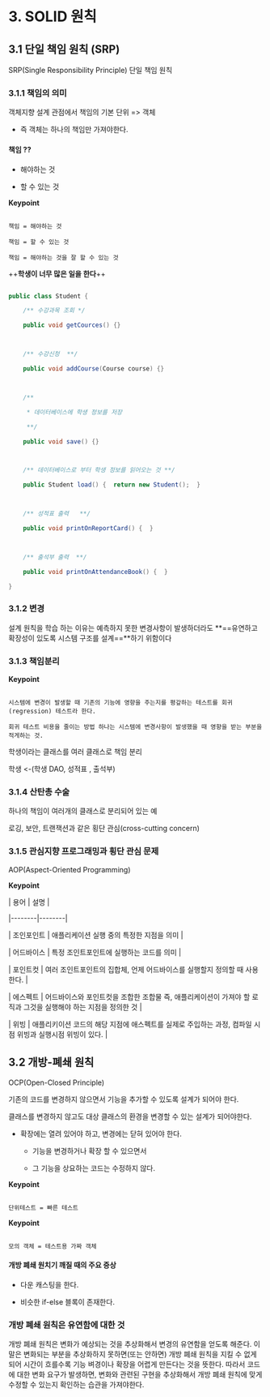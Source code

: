# 3. SOLID 원칙

## 3.1 단일 책임 원칙 (SRP)

SRP(Single Responsibility Principle) 단일 책임 원칙

### 3.1.1 책임의 의미

객체지향 설계 관점에서 책임의 기본 단위 => 객체
* 즉 객체는 하나의 책임만 가져야한다.

#### 책임 ??
* 해야하는 것 
* 할 수 있는 것

**Keypoint** 
```
책임 = 해야하는 것
책임 = 할 수 있는 것
책임 = 해야하는 것을 잘 할 수 있는 것
```

++**학생이 너무 많은 일을 한다**++
```java
public class Student {
    /** 수강과목 조회 */
    public void getCources() {}

    /** 수강신청  **/
    public void addCourse(Course course) {}

    /**
     * 데이터베이스에 학생 정보를 저장
     **/
    public void save() {}

    /** 데이터베이스로 부터 학생 정보를 읽어오는 것 **/
    public Student load() {  return new Student();  }

    /** 성적표 출력   **/
    public void printOnReportCard() {  }

    /** 출석부 출력  **/
    public void printOnAttendanceBook() {  }
}
```

### 3.1.2 변경
설계 원칙을 학습 하는 이유는 예측하지 못한 변경사항이 발생하더라도 **==유연하고 확장성이 있도록 시스템 구조를 설계==**하기 위함이다


### 3.1.3 책임분리
**Keypoint** 
```
시스템에 변경이 발생할 때 기존의 기능에 영향을 주는지를 평갚하는 테스트를 회귀(regression) 테스트라 한다. 
회귀 테스트 비용을 줄이는 방법 하나는 시스템에 변경사항이 발생했을 때 영향을 받는 부분을 적게하는 것.
```

학생이라는 클래스를 여러 클래스로 책임 분리
학생 <-(학생 DAO, 성적표 , 출석부)

### 3.1.4 산탄총 수술
하나의 책임이 여러개의 클래스로 분리되어 있는 예
로깅, 보안, 트랜잭션과 같은 횡단 관심(cross-cutting concern) 

### 3.1.5 관심지향 프로그래밍과 횡단 관심 문제
AOP(Aspect-Oriented Programming)

**Keypoint**

| 용어 | 설명 |
|--------|--------|
| 조인포인트       |   애플리케이션 실행 중의 특정한 지점을 의미     |
| 어드바이스       |   특정 조인트포인트에 실행하는 코드를 의미     |
| 포인트컷       |   여러 조인트포인트의 집합체, 언제 어드바이스를 실행할지 정의할 때 사용한다.     |
| 에스펙트       |   어드바이스와 포인트컷을 조합한 조합물 즉, 애플리케이션이 가져야 할 로직과 그것을 실행해야 하는 지점을 정의한 것     |
| 위빙       |   애플리키이션 코드의 해당 지점에 애스펙트를 실제로 주입하는 과정, 컴파일 시점 위빙과 실행시점 위빙이 있다.     |


## 3.2 개방-폐쇄 원칙

OCP(Open-Closed Principle)
기존의 코드를 변경하지 않으면서 기능을 추가할 수 있도록 설계가 되어야 한다.
클래스를 변경하지 않고도 대상 클래스의 환경을 변경할 수 있는 설계가 되어야한다.

* 확장에는 열려 있어야 하고, 변경에는 닫혀 있어야 한다.
	* 기능을 변경하거나 확장 할 수 있으면서
	* 그 기능을 상요하는 코드는 수정하지 않다.

**Keypoint**
```
단위테스트 = 빠른 테스트
```
**Keypoint**
```
모의 객체 = 테스트용 가짜 객체
```

#### 개방 폐쇄 원치기 깨질 때의 주요 증상
* 다운 캐스팅을 한다.
* 비슷한 if-else 블록이 존재한다.

### 개방 폐쇄 원칙은 유연함에 대한 것

개방 폐쇄 원칙은 변화가 예상되는 것을 추상화해서 변경의 유연함을 얻도록 해준다. 이말은 변화되는 부분을 추상화하지 못하면(또는 안하면) 개방 폐쇄 원칙을 지킬 수 없게 되어 시간이 흐를수록 기능 벼경이나 확장을 어렵게 만든다는 것을 뜻한다. 따라서 코드에 대한 변화 요구가 발생하면, 변화와 관련된 구현을 추상화해서 개방 폐쇄 원칙에 맞게 수정할 수 있는지 확인하는 습관을 가져야한다.